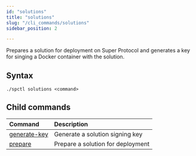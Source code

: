```yaml
---
id: "solutions"
title: "solutions"
slug: "/cli_commands/solutions"
sidebar_position: 2

---
```


Prepares a solution for deployment on Super Protocol and generates a key for singing a Docker container with the solution.

## Syntax

```
./spctl solutions <command>
```

## Child commands

|**Command**|**Description**|
| :- | :- |
|[generate-key](/developers/cli_commands/solutions/generate-key)|Generate a solution signing key|
|[prepare](/developers/cli_commands/solutions/prepare)|Prepare a solution for deployment|